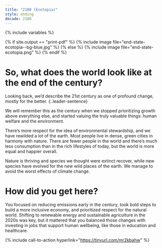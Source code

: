 ```yaml
---
title: "2100 (Ecotopia)"
style: ending
decade: 2100
---
```


{% include variables %}

{% if site.output == "print-pdf" %}
{% include image file="end-state-ecotopia--bg-blue.jpg" %}
{% else %}
{% include image file="end-state-ecotopia.png" %}
{% endif %}

# So, what does the world look like at the end of the century?

Looking back, we’d describe the 21st century as one of profound change, mostly for the better.
{:.leader-sentence}

We will remember this as the century when we stopped prioritizing growth above everything else, and started valuing the truly valuable things: human welfare and the environment.

There’s more respect for the idea of environmental stewardship, and we have rewilded a lot of the earth. Most people live in dense, green cities in harmony with nature. There are fewer people in the world and there’s much less consumption than in the rich lifestyles of today, but the world is more equal and happier&nbsp;overall.

Nature is thriving and species we thought were extinct recover, while new species have evolved for the new wild places of the earth. We manage to avoid the worst effects of climate change.

# How did you get here?

You focused on reducing emissions early in the century, took bold steps to build a more inclusive economy, and prioritized respect for the natural world. Shifting to renewable energy and sustainable agriculture in the 2020s was key, but it mattered that you balanced those changes with investing in jobs that support human wellbeing, like those in education and healthcare.

{% include call-to-action
    hyperlink="https://tinyurl.com/mr2kbahw"
%}

